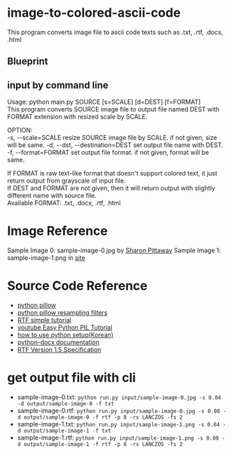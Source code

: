 # image-to-colored-ascii-code
This program converts image file to ascii code texts such as .txt, .rtf, .docs, .html

## Blueprint
input by command line
---------------------
Usage: python main.py SOURCE [s=SCALE] [d=DEST] [f=FORMAT]  
This program converts SOURCE image file to output file named DEST with FORMAT extension with resized scale by SCALE.  
  
OPTION:  
  -s, --scale=SCALE					resize SOURCE image file by SCALE. if not given, size will be same.
  -d, --dst, --destination=DEST		set output file name with DEST.
  -f, --format=FORMAT				set output file format. if not given, format will be same.
  
If FORMAT is raw text-like format that doesn't support colored text, it just return output from grayscale of input file.  
If DEST and FORMAT are not given, then it will return output with slightly different name with source file.  
Available FORMAT: .txt, .docx, .rtf, .html

# Image Reference
Sample Image 0: sample-image-0.jpg by [Sharon Pittaway](https://unsplash.com/photos/iMdsjoiftZo?utm_source=unsplash&utm_medium=referral&utm_content=creditShareLink)
Sample Image 1: sample-image-1.png in [site](https://www.pngkey.com/maxpic/u2t4y3q8q8q8u2a9/)

# Source Code Reference
- [python pillow](https://pillow.readthedocs.io/en/stable/reference/Image.html)
- [python pillow resampling filters](https://pillow.readthedocs.io/en/stable/handbook/concepts.html#concept-filters)
- [RTF simple tutorial](http://www.pindari.com/rtf1.html)
- [youtube Easy Python PIL Tutorial](https://www.youtube.com/watch?v=v_raWlX7tZY&ab_channel=Kite)
- [how to use python setup(Korean)](https://www.flowdas.com/blog/%ED%8C%8C%EC%9D%B4%EC%8D%AC-%ED%94%84%EB%A1%9C%EC%A0%9D%ED%8A%B8-%EC%8B%9C%EC%9E%91%ED%95%98%EA%B8%B0-setuptools/)
- [python-docx documentation](https://python-docx.readthedocs.io/en/latest/)
- [RTF Version 1.5 Specification](https://www.biblioscape.com/rtf15_spec.htm)
# get output file with cli
- sample-image-0.txt: `python run.py input/sample-image-0.jpg -s 0.04 -d output/sample-image-0 -f txt`
- sample-image-0.rtf: `python run.py input/sample-image-0.jpg -s 0.08 -d output/sample-image-0 -f rtf -p 8 -rs LANCZOS -fs 2`
- sample-image-1.txt: `python run.py input/sample-image-1.png -s 0.04 -d output/sample-image-1 -f txt`
- sample-image-1.rtf: `python run.py input/sample-image-1.png -s 0.08 -d output/sample-image-1 -f rtf -p 8 -rs LANCZOS -fs 2`
